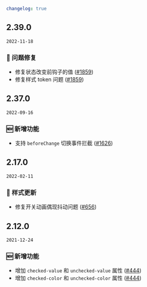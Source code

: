 ```yaml
changelog: true
```

## 2.39.0

`2022-11-18`

### 🐛 问题修复

- 修复状态改变前钩子的值 ([#1859](https://github.com/arco-design/arco-design-vue/pull/1859))
- 修复样式 token 问题 ([#1859](https://github.com/arco-design/arco-design-vue/pull/1859))


## 2.37.0

`2022-09-16`

### 🆕 新增功能

- 支持 `beforeChange` 切换事件拦截 ([#1626](https://github.com/arco-design/arco-design-vue/pull/1626))


## 2.17.0

`2022-02-11`

### 💅 样式更新

- 修复开关动画偶现抖动问题 ([#656](https://github.com/arco-design/arco-design-vue/pull/656))


## 2.12.0

`2021-12-24`

### 🆕 新增功能

- 增加 `checked-value` 和 `unchecked-value` 属性 ([#444](https://github.com/arco-design/arco-design-vue/pull/444))
- 增加 `checked-color` 和 `unchecked-color` 属性 ([#444](https://github.com/arco-design/arco-design-vue/pull/444))

